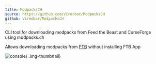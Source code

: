 ```yaml
---
title: ModpacksCH
source: https://github.com/Virenbar/ModpacksCH
github: Virenbar/ModpacksCH
---
```

CLI tool for downloading modpacks from Feed the Beast and CurseForge using modpacks.ch

Allows downloading modpacks from [FTB](https://feed-the-beast.com/modpack) without installing FTB App

![console](/images/modpackch/console.png){ .img-thumbnail}
